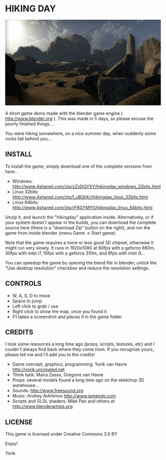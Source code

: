 HIKING DAY
==========

![screenshot](/textures/screenshot.jpg "screenshot")

A short game demo made with the blender game engine ( http://www.blender.org ). This was made in 5 days, so please excuse the poorly finished things...

You were hiking somewhere, on a nice summer day, when suddenly some rocks fall behind you...

INSTALL
-------

To install the game, simply download one of the complete versions from here:.

* Windows: http://www.4shared.com/zip/zZvDQYXY/hikingday_windows_32bits.html
* Linux 32bits: http://www.4shared.com/zip/f_vBQtXc/hikingday_linux_32bits.html
* Linux 64bits: http://www.4shared.com/zip/rFKGYMY0/hikingday_linux_64bits.html

Unzip it, and launch the "hikingday" application inside. Alternatively, or if your system doesn't appear in the builds, you can download the complete source here (there is a "download Zip" button on the right), and run the game from inside blender (menu Game -> Start game).

Note that the game requires a more or less good 3D chipset, otherwise it might run very slowly. It runs in 1920x1080 at 60fps with a geforce 660m, 30fps with intel i7, 15fps with a geforce 310m, and 8fps with intel i5...

You can speedup the game by opening the blend file in blender, untick the "Use desktop resolution" checkbox and reduce the resolution settings.

CONTROLS
--------

* W, A, S, D to move
* Space to jump
* Left click to grab / use
* Right click to show the map, once you found it
* F1 takes a screenshot and places it in the game folder

CREDITS
-------

I took some resources a long time ago (props, scripts, textures, etc) and I couldn't always find back where they come from. If you recognize yours, please tell me and I'll add you to the credits!

* Game concept, graphics, programming: Yorik van Havre http://yorik.uncreated.net
* Think tank: Maíra Zasso, Grégoire van Havre
* Props: several models found a long time ago on the sketchup 3D warehouse...
* Sounds: http://www.freesound.org
* Music: Andrey Avkhimov http://www.jamendo.com
* Scripts and GLSL shaders: Mike Pan and others at http://www.blenderartists.org

LICENSE
-------

This game is licensed under Creative Commons 3.0 BY

Enjoy!

Yorik
